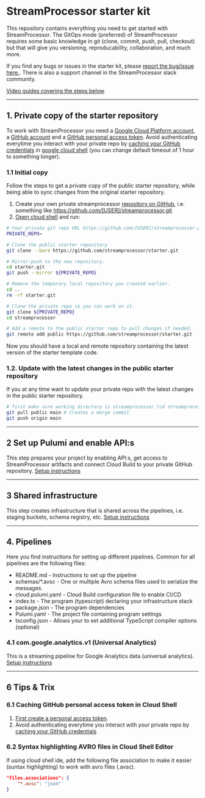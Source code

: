 # StreamProcessor starter kit
This repository contains everything you need to get started with StreamProcessor. The GitOps mode (preferred) of StreamProcessor requires some basic knowledge in git (clone, commit, push, pull, checkout) but that will give you versioning, reproducability, collaboration, and much more.

If you find any bugs or issues in the starter kit, please <a href="https://github.com/streamprocessor/starter/issues" target="_blank">report the bug/issue here.</a>. There is also a support channel in the StreamProcessor slack community.

[Video guides covering the steps below](https://www.youtube.com/playlist?list=PL9VRkI0zkbdWKkVV-M8fysjdGytjP5vdb).

---

## 1. Private copy of the starter repository
To work with StreamProcessor you need a [Google Cloud Platform account](https://cloud.google.com/), a [GitHub account](https://docs.github.com/en/github/getting-started-with-github/signing-up-for-a-new-github-account) and a [GitHub personal access token](https://docs.github.com/en/github/authenticating-to-github/creating-a-personal-access-token). Avoid authenticating everytime you interact with your private repo by [caching your GitHub credentials](https://docs.github.com/en/github/getting-started-with-github/caching-your-github-credentials-in-git) in [google cloud shell](https://shell.cloud.google.com) (you can change default timeout of 1 hour to something longer).

### 1.1 Initial copy
Follow the steps to get a private copy of the public starter repository, while being able to sync changes from the original starter repository.

1. Create your own private streamprocessor <a href="https://docs.github.com/en/articles/creating-a-new-repository" target="_blank">repository on GitHub</a>, i.e. something like https://github.com/[USER]/streamprocessor.git
2. <a href="https://shell.cloud.google.com" target="_blank">Open cloud shell</a> and run:

```bash
# Your private git repo URL https://github.com/[USER]/streamprocessor.git
PRIVATE_REPO=

# Clone the public starter repository
git clone --bare https://github.com/streamprocessor/starter.git

# Mirror-push to the new repository.
cd starter.git
git push --mirror ${PRIVATE_REPO}

# Remove the temporary local repository you created earlier.
cd ..
rm -rf starter.git

# Clone the private repo so you can work on it.
git clone ${PRIVATE_REPO}
cd streamprocessor

# Add a remote to the public starter repo to pull changes if needed.
git remote add public https://github.com/streamprocessor/starter.git
```
Now you should have a local and remote repository containing the latest version of the starter template code.

### 1.2. Update with the latest changes in the public starter repository
If you at any time want to update your private repo with the latest changes in the public starter repository.

```bash
# first make sure working directory is streamprocessor (cd streamprocessor)
git pull public main # Creates a merge commit
git push origin main
```

---

## 2 Set up Pulumi and enable API:s
This step prepares your project by enabling API:s, get access to StreamProcessor artifacts and connect Cloud Build to your private GitHub repository.
[Setup instructions](/setup/README.md)

---

## 3 Shared infrastructure
This step creates infrastructure that is shared across the pipelines, i.e. staging buckets, schema registry, etc.
[Setup instructions](/infra/README.md)

---

## 4. Pipelines
Here you find instructions for setting up different pipelines. Common for all pipelines are the following files:

* README.md - Instructions to set up the pipeline
* schemas/*.avsc - One or multiple Avro schema files used to serialize the messages.
* cloud.pulumi.yaml - Cloud Build configuration file to enable CI/CD
* index.ts - The program (typescript) declaring your infrastructure stack
* package.json - The program dependencies
* Pulumi.yaml - The project file containing program settings
* tsconfig.json - Allows your to set additional TypeScript compiler options (optional)


### 4.1 com.google.analytics.v1 (Universal Analytics)
This is a streaming pipeline for Google Analytics data (universal analytics).
[Setup instructions](/com.google.analytics.v1/README.md)


---

## 6 Tips & Trix

### 6.1 Caching GitHub personal access token in Cloud Shell
1. [First create a personal access token](https://docs.github.com/en/github/authenticating-to-github/creating-a-personal-access-token).
2. Avoid authenticating everytime you interact with your private repo by [caching your GitHub credentials](https://docs.github.com/en/github/getting-started-with-github/caching-your-github-credentials-in-git)

### 6.2 Syntax highlighting AVRO files in Cloud Shell Editor
If using cloud shell ide, add the following file association to make it easier (suntax highlighting) to work with avro files (.avsc).

```json
"files.associations": {
    "*.avsc": "json"
}
```
